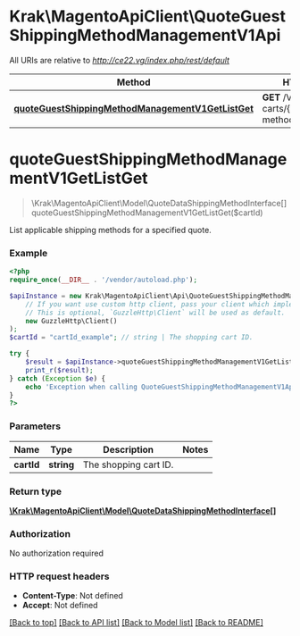 # Krak\MagentoApiClient\QuoteGuestShippingMethodManagementV1Api

All URIs are relative to *http://ce22.vg/index.php/rest/default*

Method | HTTP request | Description
------------- | ------------- | -------------
[**quoteGuestShippingMethodManagementV1GetListGet**](QuoteGuestShippingMethodManagementV1Api.md#quoteGuestShippingMethodManagementV1GetListGet) | **GET** /V1/guest-carts/{cartId}/shipping-methods | 


# **quoteGuestShippingMethodManagementV1GetListGet**
> \Krak\MagentoApiClient\Model\QuoteDataShippingMethodInterface[] quoteGuestShippingMethodManagementV1GetListGet($cartId)



List applicable shipping methods for a specified quote.

### Example
```php
<?php
require_once(__DIR__ . '/vendor/autoload.php');

$apiInstance = new Krak\MagentoApiClient\Api\QuoteGuestShippingMethodManagementV1Api(
    // If you want use custom http client, pass your client which implements `GuzzleHttp\ClientInterface`.
    // This is optional, `GuzzleHttp\Client` will be used as default.
    new GuzzleHttp\Client()
);
$cartId = "cartId_example"; // string | The shopping cart ID.

try {
    $result = $apiInstance->quoteGuestShippingMethodManagementV1GetListGet($cartId);
    print_r($result);
} catch (Exception $e) {
    echo 'Exception when calling QuoteGuestShippingMethodManagementV1Api->quoteGuestShippingMethodManagementV1GetListGet: ', $e->getMessage(), PHP_EOL;
}
?>
```

### Parameters

Name | Type | Description  | Notes
------------- | ------------- | ------------- | -------------
 **cartId** | **string**| The shopping cart ID. |

### Return type

[**\Krak\MagentoApiClient\Model\QuoteDataShippingMethodInterface[]**](../Model/QuoteDataShippingMethodInterface.md)

### Authorization

No authorization required

### HTTP request headers

 - **Content-Type**: Not defined
 - **Accept**: Not defined

[[Back to top]](#) [[Back to API list]](../../README.md#documentation-for-api-endpoints) [[Back to Model list]](../../README.md#documentation-for-models) [[Back to README]](../../README.md)

